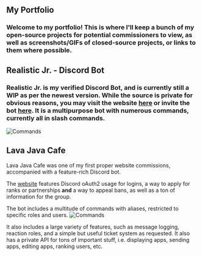 ## My Portfolio
### Welcome to my portfolio! This is where I'll keep a bunch of my open-source projects for potential commissioners to view, as well as screenshots/GIFs of closed-source projects, or links to them where possible.

## Realistic Jr. - Discord Bot
### Realistic Jr. is my verified Discord Bot, and is currently still a WIP as per the newest version. While the source is private for obvious reasons, you may visit the website [here](https://realistic-jr-bot.glitch.me/home) or invite the bot [here](https://top.gg/bot/569205386054467594). It is a multipurpose bot with numerous commands, currently all in slash commands.
![Commands](https://i.imgur.com/TPIW99c.gif)
## Lava Java Cafe
Lava Java Cafe was one of my first proper website commissions, accompanied with a feature-rich Discord bot.

The [website](https://www.lavajavacafe.info/) features Discord oAuth2 usage for logins, a way to apply for ranks or partnerships **and** a way to appeal bans, as well as a ton of information for the group. 

The bot includes a multitude of commands with aliases, restricted to specific roles and users. ![Commands](https://i.imgur.com/7Qxrega.png)

It also includes a large variety of features, such as message logging, reaction roles, and a simple but useful ticket system as requested. It also has a private API for tons of important stuff, i.e. displaying apps, sending apps, editing apps, ranking users, etc.
